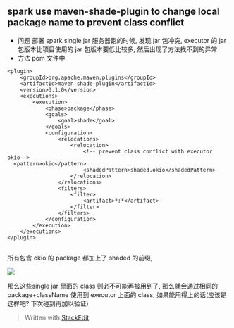 ## spark use maven-shade-plugin to change local package name to prevent class conflict
* 问题
部署 spark single jar 服务器跑的时候, 发现 jar 包冲突, executor 的 jar 包版本比项目使用的 jar 包版本要低比较多, 然后出现了方法找不到的异常
* 方法
pom 文件中
```
<plugin>  
    <groupId>org.apache.maven.plugins</groupId>  
    <artifactId>maven-shade-plugin</artifactId>  
    <version>3.1.0</version>  
    <executions>  
        <execution>  
            <phase>package</phase>  
            <goals>  
                <goal>shade</goal>  
            </goals>  
            <configuration>  
                <relocations>  
                    <relocation>  
                        <!-- prevent class conflict with executor okio-->  
  <pattern>okio</pattern>  
                        <shadedPattern>shaded.okio</shadedPattern>  
                    </relocation>  
                </relocations>  
                <filters>  
                    <filter>  
                        <artifact>*:*</artifact>  
                    </filter>  
                </filters>  
            </configuration>  
        </execution>  
    </executions>  
</plugin>


```
所有包含 okio 的 package 都加上了 shaded 的前缀, 

![](https://drive.google.com/uc?id=15cWOBVYj1wq0yFSozsqbPtaVp9_8LzB2)

那么这些single jar 里面的 class 则必不可能再被用到了, 那么就会通过相同的 package+className 使用到 executor 上面的 class, 如果能用得上的话(应该是这样吧? 下次碰到再加以验证) 

> Written with [StackEdit](https://stackedit.io/).
<!--stackedit_data:
eyJoaXN0b3J5IjpbMTg1MjA3MzcwMV19
-->
